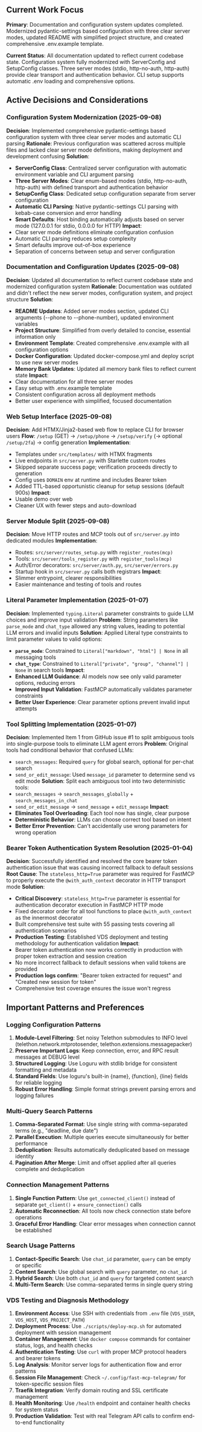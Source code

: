 
## Current Work Focus
**Primary**: Documentation and configuration system updates completed. Modernized pydantic-settings based configuration with three clear server modes, updated README with simplified project structure, and created comprehensive .env.example template.

**Current Status**: All documentation updated to reflect current codebase state. Configuration system fully modernized with ServerConfig and SetupConfig classes. Three server modes (stdio, http-no-auth, http-auth) provide clear transport and authentication behavior. CLI setup supports automatic .env loading and comprehensive options.

## Active Decisions and Considerations

### Configuration System Modernization (2025-09-08)
**Decision**: Implemented comprehensive pydantic-settings based configuration system with three clear server modes and automatic CLI parsing
**Rationale**: Previous configuration was scattered across multiple files and lacked clear server mode definitions, making deployment and development confusing
**Solution**: 
- **ServerConfig Class**: Centralized server configuration with automatic environment variable and CLI argument parsing
- **Three Server Modes**: Clear enum-based modes (stdio, http-no-auth, http-auth) with defined transport and authentication behavior
- **SetupConfig Class**: Dedicated setup configuration separate from server configuration
- **Automatic CLI Parsing**: Native pydantic-settings CLI parsing with kebab-case conversion and error handling
- **Smart Defaults**: Host binding automatically adjusts based on server mode (127.0.0.1 for stdio, 0.0.0.0 for HTTP)
**Impact**:
- Clear server mode definitions eliminate configuration confusion
- Automatic CLI parsing reduces setup complexity
- Smart defaults improve out-of-box experience
- Separation of concerns between setup and server configuration

### Documentation and Configuration Updates (2025-09-08)
**Decision**: Updated all documentation to reflect current codebase state and modernized configuration system
**Rationale**: Documentation was outdated and didn't reflect the new server modes, configuration system, and project structure
**Solution**: 
- **README Updates**: Added server modes section, updated CLI arguments (--phone to --phone-number), updated environment variables
- **Project Structure**: Simplified from overly detailed to concise, essential information only
- **Environment Template**: Created comprehensive .env.example with all configuration options
- **Docker Configuration**: Updated docker-compose.yml and deploy script to use new server modes
- **Memory Bank Updates**: Updated all memory bank files to reflect current state
**Impact**:
- Clear documentation for all three server modes
- Easy setup with .env.example template
- Consistent configuration across all deployment methods
- Better user experience with simplified, focused documentation

### Web Setup Interface (2025-09-08)
**Decision**: Add HTMX/Jinja2-based web flow to replace CLI for browser users
**Flow**: `/setup` (GET) → `/setup/phone` → `/setup/verify` (→ optional `/setup/2fa`) → config generation
**Implementation**:
- Templates under `src/templates/` with HTMX fragments
- Live endpoints in `src/server.py` with Starlette custom routes
- Skipped separate success page; verification proceeds directly to generation
- Config uses `DOMAIN` env at runtime and includes Bearer token
- Added TTL-based opportunistic cleanup for setup sessions (default 900s)
**Impact**:
- Usable demo over web
- Cleaner UX with fewer steps and auto-download

### Server Module Split (2025-09-08)
**Decision**: Move HTTP routes and MCP tools out of `src/server.py` into dedicated modules
**Implementation**:
- Routes: `src/server/routes_setup.py` with `register_routes(mcp)`
- Tools: `src/server/tools_register.py` with `register_tools(mcp)`
- Auth/Error decorators: `src/server/auth.py`, `src/server/errors.py`
- Startup hook in `src/server.py` calls both registrars
**Impact**:
- Slimmer entrypoint, clearer responsibilities
- Easier maintenance and testing of tools and routes

### Literal Parameter Implementation (2025-01-07)
**Decision**: Implemented `typing.Literal` parameter constraints to guide LLM choices and improve input validation
**Problem**: String parameters like `parse_mode` and `chat_type` allowed any string values, leading to potential LLM errors and invalid inputs
**Solution**: Applied Literal type constraints to limit parameter values to valid options:
- **`parse_mode`**: Constrained to `Literal["markdown", "html"] | None` in all messaging tools
- **`chat_type`**: Constrained to `Literal["private", "group", "channel"] | None` in search tools
**Impact**:
- **Enhanced LLM Guidance**: AI models now see only valid parameter options, reducing errors
- **Improved Input Validation**: FastMCP automatically validates parameter constraints
- **Better User Experience**: Clear parameter options prevent invalid input attempts

### Tool Splitting Implementation (2025-01-07)
**Decision**: Implemented Item 1 from GitHub issue #1 to split ambiguous tools into single-purpose tools to eliminate LLM agent errors
**Problem**: Original tools had conditional behavior that confused LLMs:
- `search_messages`: Required `query` for global search, optional for per-chat search
- `send_or_edit_message`: Used `message_id` parameter to determine send vs edit mode
**Solution**: Split each ambiguous tool into two deterministic tools:
- `search_messages` → `search_messages_globally` + `search_messages_in_chat`
- `send_or_edit_message` → `send_message` + `edit_message`
**Impact**:
- **Eliminates Tool Overloading**: Each tool now has single, clear purpose
- **Deterministic Behavior**: LLMs can choose correct tool based on intent
- **Better Error Prevention**: Can't accidentally use wrong parameters for wrong operation

### Bearer Token Authentication System Resolution (2025-01-04)
**Decision**: Successfully identified and resolved the core bearer token authentication issue that was causing incorrect fallback to default sessions
**Root Cause**: The `stateless_http=True` parameter was required for FastMCP to properly execute the `@with_auth_context` decorator in HTTP transport mode
**Solution**: 
- **Critical Discovery**: `stateless_http=True` parameter is essential for authentication decorator execution in FastMCP HTTP mode
- Fixed decorator order for all tool functions to place `@with_auth_context` as the innermost decorator
- Built comprehensive test suite with 55 passing tests covering all authentication scenarios
- **Production Testing**: Established VDS deployment and testing methodology for authentication validation
**Impact**:
- Bearer token authentication now works correctly in production with proper token extraction and session creation
- No more incorrect fallback to default sessions when valid tokens are provided
- **Production logs confirm**: "Bearer token extracted for request" and "Created new session for token"
- Comprehensive test coverage ensures the issue won't regress

## Important Patterns and Preferences

### Logging Configuration Patterns
1. **Module-Level Filtering**: Set noisy Telethon submodules to INFO level (telethon.network.mtprotosender, telethon.extensions.messagepacker)
2. **Preserve Important Logs**: Keep connection, error, and RPC result messages at DEBUG level
3. **Structured Logging**: Use Loguru with stdlib bridge for consistent formatting and metadata
4. **Standard Fields**: Use loguru's built-in {name}, {function}, {line} fields for reliable logging
5. **Robust Error Handling**: Simple format strings prevent parsing errors and logging failures

### Multi-Query Search Patterns
1. **Comma-Separated Format**: Use single string with comma-separated terms (e.g., "deadline, due date")
2. **Parallel Execution**: Multiple queries execute simultaneously for better performance
3. **Deduplication**: Results automatically deduplicated based on message identity
4. **Pagination After Merge**: Limit and offset applied after all queries complete and deduplication

### Connection Management Patterns
1. **Single Function Pattern**: Use `get_connected_client()` instead of separate `get_client()` + `ensure_connection()` calls
2. **Automatic Reconnection**: All tools now check connection state before operations
3. **Graceful Error Handling**: Clear error messages when connection cannot be established

### Search Usage Patterns
1. **Contact-Specific Search**: Use `chat_id` parameter, `query` can be empty or specific
2. **Content Search**: Use global search with `query` parameter, no `chat_id`
3. **Hybrid Search**: Use both `chat_id` and `query` for targeted content search
4. **Multi-Term Search**: Use comma-separated terms in single query string

### VDS Testing and Diagnosis Methodology
1. **Environment Access**: Use SSH with credentials from `.env` file (`VDS_USER`, `VDS_HOST`, `VDS_PROJECT_PATH`)
2. **Deployment Process**: Use `./scripts/deploy-mcp.sh` for automated deployment with session management
3. **Container Management**: Use `docker compose` commands for container status, logs, and health checks
4. **Authentication Testing**: Use `curl` with proper MCP protocol headers and bearer tokens
5. **Log Analysis**: Monitor server logs for authentication flow and error patterns
6. **Session File Management**: Check `~/.config/fast-mcp-telegram/` for token-specific session files
7. **Traefik Integration**: Verify domain routing and SSL certificate management
8. **Health Monitoring**: Use `/health` endpoint and container health checks for system status
9. **Production Validation**: Test with real Telegram API calls to confirm end-to-end functionality
